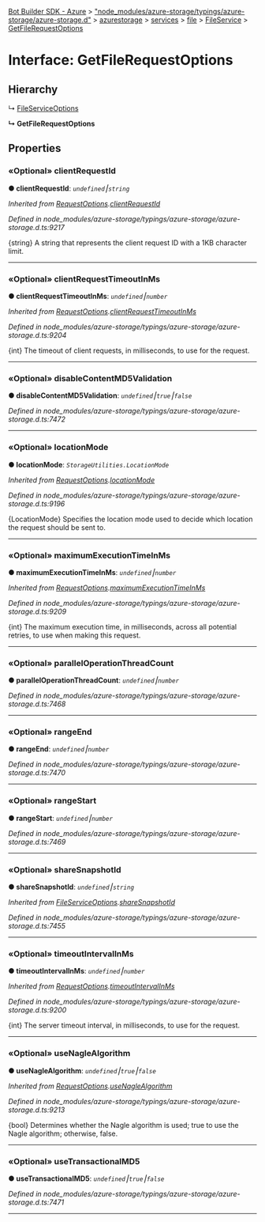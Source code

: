 [Bot Builder SDK - Azure](../README.md) > ["node_modules/azure-storage/typings/azure-storage/azure-storage.d"](../modules/_node_modules_azure_storage_typings_azure_storage_azure_storage_d_.md) > [azurestorage](../modules/_node_modules_azure_storage_typings_azure_storage_azure_storage_d_.azurestorage.md) > [services](../modules/_node_modules_azure_storage_typings_azure_storage_azure_storage_d_.azurestorage.services.md) > [file](../modules/_node_modules_azure_storage_typings_azure_storage_azure_storage_d_.azurestorage.services.file.md) > [FileService](../modules/_node_modules_azure_storage_typings_azure_storage_azure_storage_d_.azurestorage.services.file.fileservice.md) > [GetFileRequestOptions](../interfaces/_node_modules_azure_storage_typings_azure_storage_azure_storage_d_.azurestorage.services.file.fileservice.getfilerequestoptions.md)



# Interface: GetFileRequestOptions

## Hierarchy


↳  [FileServiceOptions](_node_modules_azure_storage_typings_azure_storage_azure_storage_d_.azurestorage.services.file.fileservice.fileserviceoptions.md)

**↳ GetFileRequestOptions**








## Properties
<a id="clientrequestid"></a>

### «Optional» clientRequestId

**●  clientRequestId**:  *`undefined`⎮`string`* 

*Inherited from [RequestOptions](_node_modules_azure_storage_typings_azure_storage_azure_storage_d_.azurestorage.common.requestoptions.md).[clientRequestId](_node_modules_azure_storage_typings_azure_storage_azure_storage_d_.azurestorage.common.requestoptions.md#clientrequestid)*

*Defined in node_modules/azure-storage/typings/azure-storage/azure-storage.d.ts:9217*



{string} A string that represents the client request ID with a 1KB character limit.




___

<a id="clientrequesttimeoutinms"></a>

### «Optional» clientRequestTimeoutInMs

**●  clientRequestTimeoutInMs**:  *`undefined`⎮`number`* 

*Inherited from [RequestOptions](_node_modules_azure_storage_typings_azure_storage_azure_storage_d_.azurestorage.common.requestoptions.md).[clientRequestTimeoutInMs](_node_modules_azure_storage_typings_azure_storage_azure_storage_d_.azurestorage.common.requestoptions.md#clientrequesttimeoutinms)*

*Defined in node_modules/azure-storage/typings/azure-storage/azure-storage.d.ts:9204*



{int} The timeout of client requests, in milliseconds, to use for the request.




___

<a id="disablecontentmd5validation"></a>

### «Optional» disableContentMD5Validation

**●  disableContentMD5Validation**:  *`undefined`⎮`true`⎮`false`* 

*Defined in node_modules/azure-storage/typings/azure-storage/azure-storage.d.ts:7472*





___

<a id="locationmode"></a>

### «Optional» locationMode

**●  locationMode**:  *`StorageUtilities.LocationMode`* 

*Inherited from [RequestOptions](_node_modules_azure_storage_typings_azure_storage_azure_storage_d_.azurestorage.common.requestoptions.md).[locationMode](_node_modules_azure_storage_typings_azure_storage_azure_storage_d_.azurestorage.common.requestoptions.md#locationmode)*

*Defined in node_modules/azure-storage/typings/azure-storage/azure-storage.d.ts:9196*



{LocationMode} Specifies the location mode used to decide which location the request should be sent to.




___

<a id="maximumexecutiontimeinms"></a>

### «Optional» maximumExecutionTimeInMs

**●  maximumExecutionTimeInMs**:  *`undefined`⎮`number`* 

*Inherited from [RequestOptions](_node_modules_azure_storage_typings_azure_storage_azure_storage_d_.azurestorage.common.requestoptions.md).[maximumExecutionTimeInMs](_node_modules_azure_storage_typings_azure_storage_azure_storage_d_.azurestorage.common.requestoptions.md#maximumexecutiontimeinms)*

*Defined in node_modules/azure-storage/typings/azure-storage/azure-storage.d.ts:9209*



{int} The maximum execution time, in milliseconds, across all potential retries, to use when making this request.




___

<a id="paralleloperationthreadcount"></a>

### «Optional» parallelOperationThreadCount

**●  parallelOperationThreadCount**:  *`undefined`⎮`number`* 

*Defined in node_modules/azure-storage/typings/azure-storage/azure-storage.d.ts:7468*





___

<a id="rangeend"></a>

### «Optional» rangeEnd

**●  rangeEnd**:  *`undefined`⎮`number`* 

*Defined in node_modules/azure-storage/typings/azure-storage/azure-storage.d.ts:7470*





___

<a id="rangestart"></a>

### «Optional» rangeStart

**●  rangeStart**:  *`undefined`⎮`number`* 

*Defined in node_modules/azure-storage/typings/azure-storage/azure-storage.d.ts:7469*





___

<a id="sharesnapshotid"></a>

### «Optional» shareSnapshotId

**●  shareSnapshotId**:  *`undefined`⎮`string`* 

*Inherited from [FileServiceOptions](_node_modules_azure_storage_typings_azure_storage_azure_storage_d_.azurestorage.services.file.fileservice.fileserviceoptions.md).[shareSnapshotId](_node_modules_azure_storage_typings_azure_storage_azure_storage_d_.azurestorage.services.file.fileservice.fileserviceoptions.md#sharesnapshotid)*

*Defined in node_modules/azure-storage/typings/azure-storage/azure-storage.d.ts:7455*





___

<a id="timeoutintervalinms"></a>

### «Optional» timeoutIntervalInMs

**●  timeoutIntervalInMs**:  *`undefined`⎮`number`* 

*Inherited from [RequestOptions](_node_modules_azure_storage_typings_azure_storage_azure_storage_d_.azurestorage.common.requestoptions.md).[timeoutIntervalInMs](_node_modules_azure_storage_typings_azure_storage_azure_storage_d_.azurestorage.common.requestoptions.md#timeoutintervalinms)*

*Defined in node_modules/azure-storage/typings/azure-storage/azure-storage.d.ts:9200*



{int} The server timeout interval, in milliseconds, to use for the request.




___

<a id="usenaglealgorithm"></a>

### «Optional» useNagleAlgorithm

**●  useNagleAlgorithm**:  *`undefined`⎮`true`⎮`false`* 

*Inherited from [RequestOptions](_node_modules_azure_storage_typings_azure_storage_azure_storage_d_.azurestorage.common.requestoptions.md).[useNagleAlgorithm](_node_modules_azure_storage_typings_azure_storage_azure_storage_d_.azurestorage.common.requestoptions.md#usenaglealgorithm)*

*Defined in node_modules/azure-storage/typings/azure-storage/azure-storage.d.ts:9213*



{bool} Determines whether the Nagle algorithm is used; true to use the Nagle algorithm; otherwise, false.




___

<a id="usetransactionalmd5"></a>

### «Optional» useTransactionalMD5

**●  useTransactionalMD5**:  *`undefined`⎮`true`⎮`false`* 

*Defined in node_modules/azure-storage/typings/azure-storage/azure-storage.d.ts:7471*





___


